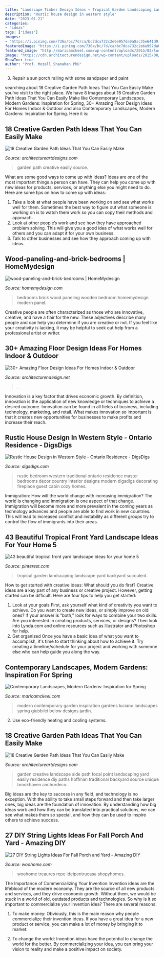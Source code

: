 ```yaml
---
title: "Landscape Timber Design Ideas ~ Tropical Garden Landscaping Landscape Yard Backyard Succulent"
description: "Rustic house design in western style"
date: "2023-01-21"
categories:
- "ideas"
tags: ["ideas"]
images:
- "https://i.pinimg.com/736x/bc/7d/ca/bc7dca732c2e6e957da0a8ac35e641d9.jpg"
featuredImage: "https://i.pinimg.com/736x/bc/7d/ca/bc7dca732c2e6e957da0a8ac35e641d9.jpg"
featured_image: "http://maricamckeel.com/wp-content/uploads/2015/03/luciano-giubbilei3-652x1024.jpg"
image: "https://cdn.architecturendesign.net/wp-content/uploads/2015/08/AD-Indoor-Outdoor-Floor-Design-Ideas-21.jpg"
ShowToc: true
author: "Prof. Mozell Shanahan PhD"
---
```



3. Repair a sun porch railing with some sandpaper and paint

	

		
searching about 18 Creative Garden Path Ideas That You Can Easily Make you've visit to the right place. We have 8 Images about 18 Creative Garden Path Ideas That You Can Easily Make like Contemporary Landscapes, Modern Gardens: Inspiration for Spring, 30+ Amazing Floor Design Ideas For Homes Indoor &amp; Outdoor and also Contemporary Landscapes, Modern Gardens: Inspiration for Spring. Here it is:
		
    
## 18 Creative Garden Path Ideas That You Can Easily Make

<img loading=lazy src="https://www.architectureartdesigns.com/wp-content/uploads/2016/05/1-26.jpg" onerror="this.onerror=null;this.src='https://tse2.mm.bing.net/th?id=OIP.-kD94B89xws6fi0HhV2xTgDHEs&amp;pid=15.1';" alt="18 Creative Garden Path Ideas That You Can Easily Make">

_Source: architectureartdesigns.com_

>garden path creative easily source. 

	

What are some good ways to come up with ideas?
Ideas are one of the most important things a person can have. They can help you come up with new ideas for products, services, or anything else you might need to do. Here are some tips on how to come up with ideas: 
1. Take a look at what people have been working on and see what works well for them. Sometimes the best way to figure out what someone is working on is to watch them work so you can copy their methods and approach. 
2. Look at other people’s work and see how they have approached problem solving. This will give you a good idea of what works well for others and you can adapt it for your own business. 
3. Talk to other businesses and see how they approach coming up with ideas.

    
## Wood-paneling-and-brick-bedrooms | HomeMydesign

<img loading=lazy src="https://homemydesign.com/wp-content/uploads/2016/05/wood-paneling-and-brick-bedrooms.jpg" onerror="this.onerror=null;this.src='https://tse3.mm.bing.net/th?id=OIP.Bzw8neQsYOHpHGEdg7QDsQDhEs&amp;pid=15.1';" alt="wood-paneling-and-brick-bedrooms | HomeMydesign">

_Source: homemydesign.com_

>bedrooms brick wood paneling wooden bedroom homemydesign modern panel. 

	

Creative people are often characterized as those who are innovative, creative, and have a flair for the new. These adjectives describe many people and can help you determine if you are creative or not. If you feel like your creativity is lacking, it may be helpful to seek out help from a professional artist or writer.

    
## 30+ Amazing Floor Design Ideas For Homes Indoor &amp; Outdoor

<img loading=lazy src="https://cdn.architecturendesign.net/wp-content/uploads/2015/08/AD-Indoor-Outdoor-Floor-Design-Ideas-21.jpg" onerror="this.onerror=null;this.src='https://tse2.mm.bing.net/th?id=OIP.K8DN2tCv0pbdZ-JeeS_u-gHaLH&amp;pid=15.1';" alt="30+ Amazing Floor Design Ideas For Homes Indoor &amp; Outdoor">

_Source: architecturendesign.net_

>. 

	

Innovation is a key factor that drives economic growth. By definition, innovation is the application of new knowledge or techniques to achieve a desired outcome. Innovation can be found in all fields of business, including technology, marketing, and retail. What makes innovation so important is that it creates new opportunities for businesses to make profits and increase their reach.

    
## Rustic House Design In Western Style - Ontario Residence - DigsDigs

<img loading=lazy src="http://www.digsdigs.com/photos/rustic-traditional-house-design-bedroom.jpg" onerror="this.onerror=null;this.src='https://tse4.mm.bing.net/th?id=OIP.Te8P8jjdVdvBL8AJ2ViNpgHaE8&amp;pid=15.1';" alt="Rustic House Design in Western Style - Ontario Residence - DigsDigs">

_Source: digsdigs.com_

>rustic bedroom western traditional ontario residence master bedrooms decor country interior designs modern digsdigs decorating fireplace guest cabin cozy homes. 

	

Immigration: How will the world change with increasing immigration?
The world is changing and Immigration is one aspect of that change. Immigration will become more and more prevalent in the coming years as technology advances and people are able to find work in new countries. This will lead to increased conflict and instability as different groups try to control the flow of immigrants into their areas.

    
## 43 Beautiful Tropical Front Yard Landscape Ideas For Your Home 5

<img loading=lazy src="https://i.pinimg.com/736x/bc/7d/ca/bc7dca732c2e6e957da0a8ac35e641d9.jpg" onerror="this.onerror=null;this.src='https://tse2.mm.bing.net/th?id=OIP.dk_XbX_x40dFmZBlGAyJGQHaNK&amp;pid=15.1';" alt="43 beautiful tropical front yard landscape ideas for your home 5">

_Source: pinterest.com_

>tropical garden landscaping landscape yard backyard succulent. 

	

How to get started with creative ideas: What should you do first?
Creative ideas are a key part of any business or creative project. However, getting started can be difficult. Here are four tips to help you get started:
1. Look at your goals 
First, ask yourself what kind of creativity you want to achieve. Do you want to create new ideas, or simply improve on old ones? If your answer is "both," look for ways to combine your two skills. Are you interested in creating products, services, or designs? Then look into Lynda.com and online resources such as Illustrator and Photoshop for help.
2. Get organized 
Once you have a basic idea of what you want to accomplish, it's time to start thinking about how to achieve it. Try creating a timeline/schedule for your project and working with someone else who can help guide you along the way.

    
## Contemporary Landscapes, Modern Gardens: Inspiration For Spring

<img loading=lazy src="http://maricamckeel.com/wp-content/uploads/2015/03/luciano-giubbilei3-652x1024.jpg" onerror="this.onerror=null;this.src='https://tse3.mm.bing.net/th?id=OIP.NHTgi1CtU5kTNsBTv4GY5gHaLo&amp;pid=15.1';" alt="Contemporary Landscapes, Modern Gardens: Inspiration for Spring">

_Source: maricamckeel.com_

>modern contemporary garden inspiration gardens luciano landscapes spring giubbilei below designs jardin. 

	

2. Use eco-friendly heating and cooling systems.

    
## 18 Creative Garden Path Ideas That You Can Easily Make

<img loading=lazy src="https://www.architectureartdesigns.com/wp-content/uploads/2016/05/4-26.jpg" onerror="this.onerror=null;this.src='https://tse2.mm.bing.net/th?id=OIP.70jcyKyf4MNgBuGiyb4-mAHaJ4&amp;pid=15.1';" alt="18 Creative Garden Path Ideas That You Can Easily Make">

_Source: architectureartdesigns.com_

>garden creative landscape side path focal point landscaping yard easily residence diy paths hoffman traditional backyard source unique brookhaven anchordeco. 

	

Big ideas are the key to success in any field, and technology is no exception. With the ability to take small steps forward and then take larger ones, big ideas are the foundation of innovation. By understanding how big ideas work and how they can be translated into practical solutions, we can see what makes them so special, and how they can be used to inspire others to achieve success.

    
## 27 DIY String Lights Ideas For Fall Porch And Yard - Amazing DIY

<img loading=lazy src="https://www.woohome.com/wp-content/uploads/2017/09/string-lighting-ideas-for-Fall-yard-and-garden-7.jpg" onerror="this.onerror=null;this.src='https://tse4.mm.bing.net/th?id=OIP.T5G_kdl1xE-TqatAaRezYgHaLD&amp;pid=15.1';" alt="27 DIY String Lights Ideas For Fall Porch and Yard - Amazing DIY">

_Source: woohome.com_

>woohome treaures rope ideipentrucasa shopyhomes. 

	

The Importance of Commercializing Your Invention
Invention ideas are the lifeblood of the modern economy. They are the source of all new products and services, and they drive economic growth. Without them, we would be stuck in a world of old, outdated products and technologies.
So why is it so important to commercialize your invention idea? There are several reasons:

1. To make money: Obviously, this is the main reason why people commercialize their invention ideas. If you have a great idea for a new product or service, you can make a lot of money by bringing it to market.

2. To change the world: Invention ideas have the potential to change the world for the better. By commercializing your idea, you can bring your vision to reality and make a positive impact on society.


